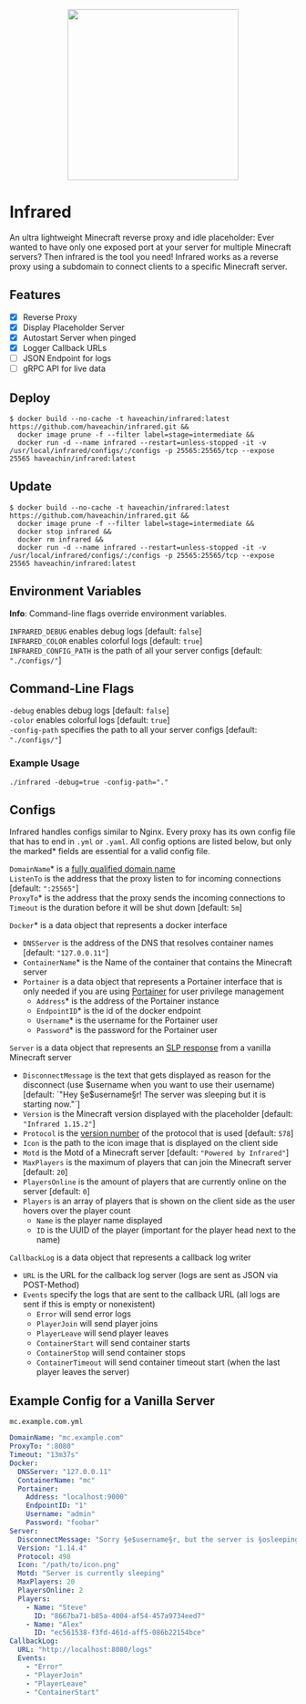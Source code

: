 <p align="center">
   <img width="300" height="auto" src="https://i.imgur.com/sD8cjJc.png">
 </p>




# Infrared

An ultra lightweight Minecraft reverse proxy and idle placeholder:
Ever wanted to have only one exposed port at your server for multiple Minecraft servers?
Then infrared is the tool you need!
Infrared works as a reverse proxy using a subdomain to connect clients to a specific Minecraft server.

## Features

- [x] Reverse Proxy
- [x] Display Placeholder Server
- [x] Autostart Server when pinged
- [x] Logger Callback URLs
- [ ] JSON Endpoint for logs
- [ ] gRPC API for live data

## Deploy

```shell script
$ docker build --no-cache -t haveachin/infrared:latest https://github.com/haveachin/infrared.git &&
  docker image prune -f --filter label=stage=intermediate &&
  docker run -d --name infrared --restart=unless-stopped -it -v /usr/local/infrared/configs/:/configs -p 25565:25565/tcp --expose 25565 haveachin/infrared:latest
```

## Update

```shell script
$ docker build --no-cache -t haveachin/infrared:latest https://github.com/haveachin/infrared.git &&
  docker image prune -f --filter label=stage=intermediate &&
  docker stop infrared &&
  docker rm infrared &&
  docker run -d --name infrared --restart=unless-stopped -it -v /usr/local/infrared/configs/:/configs -p 25565:25565/tcp --expose 25565 haveachin/infrared:latest
```

## Environment Variables

**Info**: Command-line flags override environment variables.

`INFRARED_DEBUG` enables debug logs [default: `false`]  
`INFRARED_COLOR` enables colorful logs [default: `true`]  
`INFRARED_CONFIG_PATH` is the path of all your server configs [default: `"./configs/"`]

## Command-Line Flags

`-debug` enables debug logs [default: `false`]  
`-color` enables colorful logs [default: `true`]  
`-config-path` specifies the path to all your server configs [default: `"./configs/"`]

### Example Usage

`./infrared -debug=true -config-path="."`

## Configs

Infrared handles configs similar to Nginx.
Every proxy has its own config file that has to end in `.yml` or `.yaml`.
All config options are listed below, but only the marked* fields are essential for a valid config file.

`DomainName`* is a [fully qualified domain name](https://en.wikipedia.org/wiki/Domain_name)  
`ListenTo` is the address that the proxy listen to for incoming connections [default: `":25565"`]  
`ProxyTo`* is the address that the proxy sends the incoming connections to  
`Timeout` is the duration before it will be shut down [default: `5m`]  

`Docker`* is a data object that represents a docker interface
- `DNSServer` is the address of the DNS that resolves container names [default: `"127.0.0.11"`]
- `ContainerName`* is the Name of the container that contains the Minecraft server
- `Portainer` is a data object that represents a Portainer interface that is only needed
if you are using [Portainer](https://www.portainer.io/) for user privilege management
  - `Address`* is the address of the Portainer instance
  - `EndpointID`* is the id of the docker endpoint
  - `Username`* is the username for the Portainer user
  - `Password`* is the password for the Portainer user

`Server` is a data object that represents an [SLP response](https://wiki.vg/Server_List_Ping)
from a vanilla Minecraft server
- `DisconnectMessage` is the text that gets displayed as reason for the disconnect
(use $username when you want to use their username) [default: `"Hey §e$username§r! The server was sleeping but it is starting now."`]  
- `Version` is the Minecraft version displayed with the placeholder [default: `"Infrared 1.15.2"`]
- `Protocol` is the [version number](https://wiki.vg/Protocol_version_numbers) of the protocol that is used [default: `578`]
- `Icon` is the path to the icon image that is displayed on the client side
- `Motd` is the Motd of a Minecraft server [default: `"Powered by Infrared"`]
- `MaxPlayers` is the maximum of players that can join the Minecraft server [default: `20`]
- `PlayersOnline` is the amount of players that are currently online on the server [default: `0`]
- `Players` is an array of players that is shown on the client side as the user hovers over the player count
    - `Name` is the player name displayed
    - `ID` is the UUID of the player (important for the player head next to the name)

`CallbackLog` is a data object that represents a callback log writer
- `URL` is the URL for the callback log server (logs are sent as JSON via POST-Method)
- `Events` specify the logs that are sent to the callback URL (all logs are sent if this is empty or nonexistent)
  - `Error` will send error logs
  - `PlayerJoin` will send player joins
  - `PlayerLeave` will send player leaves
  - `ContainerStart` will send container starts
  - `ContainerStop` will send container stops
  - `ContainerTimeout` will send container timeout start (when the last player leaves the server)

## Example Config for a Vanilla Server

`mc.example.com.yml`

```yaml
DomainName: "mc.example.com"
ProxyTo: ":8080"
Timeout: "13m37s"
Docker:
  DNSServer: "127.0.0.11"
  ContainerName: "mc"
  Portainer:
    Address: "localhost:9000"
    EndpointID: "1"
    Username: "admin"
    Password: "foobar"
Server:
  DisconnectMessage: "Sorry §e$username§r, but the server is §osleeping§r right now."
  Version: "1.14.4"
  Protocol: 498
  Icon: "/path/to/icon.png"
  Motd: "Server is currently sleeping"
  MaxPlayers: 20
  PlayersOnline: 2
  Players:
    - Name: "Steve"
      ID: "8667ba71-b85a-4004-af54-457a9734eed7"
    - Name: "Alex"
      ID: "ec561538-f3fd-461d-aff5-086b22154bce"
CallbackLog:
  URL: "http://localhost:8080/logs"
  Events:
    - "Error"
    - "PlayerJoin"
    - "PlayerLeave"
    - "ContainerStart"
```
